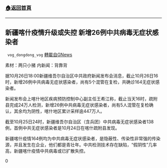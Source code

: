 ###  [:house:返回首頁](https://github.com/ourhimalayas/txt)
---

## 新疆喀什疫情升级或失控 新增26例中共病毒无症状感染者
` vog_dongdong_vog` [轉載自GNews](https://gnews.org/zh-hans/460827/)

素材：两只小猪 内新闻：背靠背

据10月26日18:00新疆维吾尔自治区中共政府新闻发布会消息，截止10月26日16时，新增26例中共病毒无症状感染者，尚有5个混管在复检，共确诊164无症状感染者。

新闻发布会上喀什地区疾病预防控制中心副主任王希江称，截止当天16时，疏附县完成24万人检测，新增26例中共病毒无症状感染者，尚有5人混管在复检确认，其余均为阴性，喀什地区累计采样逾447万人。

截至10月25日24时，新疆维吾尔自治区（含兵团）中共病毒无症状感染者138例，首例中共无症状感染者是10月24日在喀什疏附县发现。

新疆喀什疫情164例均为中共病毒无症状感染者，是隐蔽性、传染性非常强的传染源，并且发生在企业，他们都是青壮年。中共检测技术存在缺陷，“假阴性”几率高，新疆喀什疫情中共病毒或已扩散失控。

0

